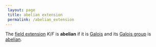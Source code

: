 ```yaml
---
 layout: page
 title: abelian extension
 permalink: /abelian_extension
---
```

The [field extension](https://defsmath.github.io/DefsMath/field_extension) $K/F$ is **abelian** if it is [Galois](https://defsmath.github.io/DefsMath/Galois_extension) and its [Galois group](https://defsmath.github.io/DefsMath/#################Galois_group) is [abelian](https://defsmath.github.io/DefsMath/abelian). 